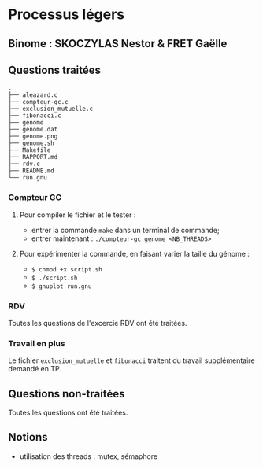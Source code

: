# Processus légers

## Binome : SKOCZYLAS Nestor & FRET Gaëlle

## Questions traitées

```$ tree
.
├── aleazard.c
├── compteur-gc.c
├── exclusion_mutuelle.c
├── fibonacci.c
├── genome
├── genome.dat
├── genome.png
├── genome.sh
├── Makefile
├── RAPPORT.md
├── rdv.c
├── README.md
└── run.gnu
```

### Compteur GC

1. Pour compiler le fichier et le tester :
   * entrer la commande `make` dans un terminal de commande;
   * entrer maintenant : `./compteur-gc genome <NB_THREADS>`

2. Pour expérimenter la commande, en faisant varier la taille du génome :
   * `$ chmod +x script.sh`
   * `$ ./script.sh`
   * `$ gnuplot run.gnu`

### RDV

Toutes les questions de l'excercie RDV ont été traitées.

### Travail en plus

Le fichier `exclusion_mutuelle` et `fibonacci` traitent du travail supplémentaire demandé en TP.


## Questions non-traitées

Toutes les questions ont été traitées.

## Notions

* utilisation des threads : mutex, sémaphore

